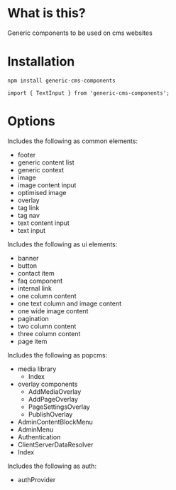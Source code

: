 ﻿# What is this?

Generic components to be used on cms websites 

# Installation 

`npm install generic-cms-components`

```
import { TextInput } from 'generic-cms-components';

```

# Options

Includes the following as common elements:

* footer
* generic content list
* generic context
* image
* image content input
* optimised image
* overlay
* tag link
* tag nav
* text content input
* text input 

Includes the following as ui elements:

* banner
* button
* contact item
* faq component
* internal link
* one column content
* one text column and image content 
* one wide image content
* pagination
* two column content
* three column content
* page item 

Includes the following as popcms:

* media library
	* Index
* overlay components 
	* AddMediaOverlay
	* AddPageOverlay
	* PageSettingsOverlay
	* PublishOverlay
* AdminContentBlockMenu
* AdminMenu
* Authentication
* ClientServerDataResolver
* Index

Includes the following as auth:

* authProvider
